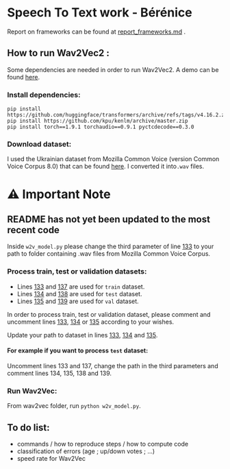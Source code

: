 # Speech To Text work - Bérénice

Report on frameworks can be found at [report_frameworks.md](https://github.com/polloniuss/ASR-MT-project/blob/main/report_frameworks.md) .

## How to run Wav2Vec2 :
Some dependencies are needed in order to run Wav2Vec2. A demo can be found [here](https://github.com/egorsmkv/wav2vec2-uk-demo).

### Install dependencies:
```
pip install https://github.com/huggingface/transformers/archive/refs/tags/v4.16.2.zip
pip install https://github.com/kpu/kenlm/archive/master.zip
pip install torch==1.9.1 torchaudio==0.9.1 pyctcdecode==0.3.0
```

### Download dataset:
I used the Ukrainian dataset from Mozilla Common Voice (version Common Voice Corpus 8.0) that can be found [here]( https://commonvoice.mozilla.org/en/datasets). I converted it into`.wav` files.

# ⚠️ Important Note

## README has not yet been updated to the most recent code

Inside `w2v_model.py` please change the third parameter of line [133](https://github.com/polloniuss/ASR-MT-project/blob/dc672f024b8fdcf36e7ab056e00c91f200b09973/wav2vec/previous_code/w2v_model.py#L133) to your path to folder containing .wav files from Mozilla Common Voice Corpus.

### Process train, test or validation datasets:

- Lines [133](https://github.com/polloniuss/ASR-MT-project/blob/dc672f024b8fdcf36e7ab056e00c91f200b09973/wav2vec/previous_code/w2v_model.py#L133) and [137](https://github.com/polloniuss/ASR-MT-project/blob/dc672f024b8fdcf36e7ab056e00c91f200b09973/wav2vec/previous_code/w2v_model.py#L137) are used for `train` dataset.
- Lines [134](https://github.com/polloniuss/ASR-MT-project/blob/dc672f024b8fdcf36e7ab056e00c91f200b09973/wav2vec/previous_code/w2v_model.py#L134) and [138](https://github.com/polloniuss/ASR-MT-project/blob/dc672f024b8fdcf36e7ab056e00c91f200b09973/wav2vec/previous_code/w2v_model.py#L138) are used for `test` dataset.
- Lines [135](https://github.com/polloniuss/ASR-MT-project/blob/dc672f024b8fdcf36e7ab056e00c91f200b09973/wav2vec/previous_code/w2v_model.py#L135) and [139](https://github.com/polloniuss/ASR-MT-project/blob/dc672f024b8fdcf36e7ab056e00c91f200b09973/wav2vec/previous_code/w2v_model.py#L139) are used for `val` dataset.


In order to process train, test or validation dataset, please comment and uncomment lines [133](https://github.com/polloniuss/ASR-MT-project/blob/dc672f024b8fdcf36e7ab056e00c91f200b09973/wav2vec/previous_code/w2v_model.py#L133), [134](https://github.com/polloniuss/ASR-MT-project/blob/dc672f024b8fdcf36e7ab056e00c91f200b09973/wav2vec/previous_code/w2v_model.py#L135) or [135](https://github.com/polloniuss/ASR-MT-project/blob/dc672f024b8fdcf36e7ab056e00c91f200b09973/wav2vec/previous_code/w2v_model.py#L135) according to your wishes.

Update your path to dataset in lines [133](https://github.com/polloniuss/ASR-MT-project/blob/dc672f024b8fdcf36e7ab056e00c91f200b09973/wav2vec/previous_code/w2v_model.py#L133), [134](https://github.com/polloniuss/ASR-MT-project/blob/dc672f024b8fdcf36e7ab056e00c91f200b09973/wav2vec/previous_code/w2v_model.py#L134) and [135](https://github.com/polloniuss/ASR-MT-project/blob/dc672f024b8fdcf36e7ab056e00c91f200b09973/wav2vec/previous_code/w2v_model.py#L135).


#### For example if you want to process `test` dataset:

Uncomment lines 133 and 137, change the path in the third parameters and comment lines 134, 135, 138 and 139.

### Run Wav2Vec:
From wav2vec folder, run `python w2v_model.py`.


## To do list:
- commands / how to reproduce steps / how to compute code
- classification of errors (age ; up/down votes ; ...)
- speed rate for Wav2Vec
